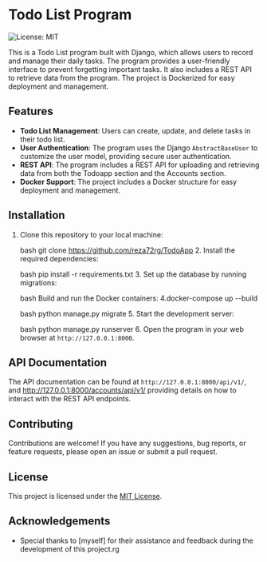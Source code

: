 # Todo List Program

![License: MIT](https://img.shields.io/badge/License-MIT-yellow.svg)


This is a Todo List program built with Django, which allows users to record and manage their daily tasks. The program provides a user-friendly interface to prevent forgetting important tasks. It also includes a REST API to retrieve data from the program. The project is Dockerized for easy deployment and management.

## Features

- **Todo List Management**: Users can create, update, and delete tasks in their todo list.
- **User Authentication**: The program uses the Django `AbstractBaseUser` to customize the user model, providing secure user authentication.
- **REST API**: The program includes a REST API for uploading and retrieving data from both the Todoapp section and the Accounts section.
- **Docker Support**: The project includes a Docker structure for easy deployment and management.

## Installation

1. Clone this repository to your local machine:

   bash
   git clone https://github.com/reza72rg/TodoApp
   2. Install the required dependencies:

   bash
   pip install -r requirements.txt
   3. Set up the database by running migrations:

   bash
   Build and run the Docker containers:
   4.docker-compose up --build

   bash
   python manage.py migrate
   5. Start the development server:

   bash
   python manage.py runserver
   6. Open the program in your web browser at `http://127.0.0.1:8000`.

## API Documentation

The API documentation can be found at `http://127.0.0.1:8000/api/v1/`, and http://127.0.0.1:8000/accounts/api/v1/ providing details on how to interact with the REST API endpoints.

## Contributing

Contributions are welcome! If you have any suggestions, bug reports, or feature requests, please open an issue or submit a pull request.

## License

This project is licensed under the [MIT License](LICENSE).

## Acknowledgements

- Special thanks to [myself] for their assistance and feedback during the development of this project.rg
